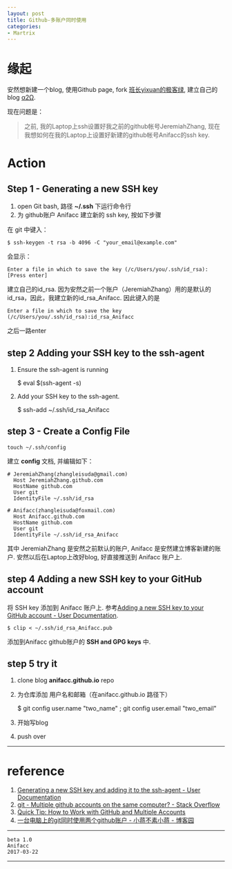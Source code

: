 ```yaml
---
layout: post
title: Github-多账户同时使用
categories:
- Martrix
---
```


# 缘起

安然想新建一个blog, 使用Github page, fork [班长yixuan的极客绿][1], 建立自己的blog [α2Ω][2]. 

现在问题是：

> 之前, 我的Laptop上ssh设置好我之前的github帐号JeremiahZhang, 现在我想如何在我的Laptop上设置好新建的github帐号Anifacc的ssh key.

# Action

## Step 1 - Generating a new SSH key

1. open Git bash, 路径 __~/.ssh__ 下运行命令行
2. 为 github账户 Anifacc 建立新的 ssh key, 按如下步骤

在 git 中键入：

	$ ssh-keygen -t rsa -b 4096 -C "your_email@example.com"

会显示：

	Enter a file in which to save the key (/c/Users/you/.ssh/id_rsa):[Press enter]

建立自己的id_rsa. 因为安然之前一个账户（JeremiahZhang）用的是默认的id_rsa，因此，我建立新的id_rsa_Anifacc. 因此键入的是

	Enter a file in which to save the key (/c/Users/you/.ssh/id_rsa):id_rsa_Anifacc

之后一路enter

## step 2 Adding your SSH key to the ssh-agent

1. Ensure the ssh-agent is running

	$ eval $(ssh-agent -s)

2. Add your SSH key to the ssh-agent.

	$ ssh-add ~/.ssh/id_rsa_Anifacc

## step 3 - Create a Config File

	touch ~/.ssh/config

建立 **config** 文档, 并编辑如下：

	# JeremiahZhang(zhangleisuda@gmail.com)
	  Host JeremiahZhang.github.com
	  HostName github.com
	  User git
	  IdentityFile ~/.ssh/id_rsa
	
	# Anifacc(zhangleisuda@foxmail.com)
	  Host Anifacc.github.com
	  HostName github.com
	  User git
	  IdentityFile ~/.ssh/id_rsa_Anifacc

其中 JeremiahZhang 是安然之前默认的账户, Anifacc 是安然建立博客新建的账户. 安然以后在Laptop上改好blog, 好直接推送到 Anifacc 账户上.

## step 4 Adding a new SSH key to your GitHub account

将 SSH key 添加到 Anifacc 账户上. 参考[Adding a new SSH key to your GitHub account - User Documentation][3].

	$ clip < ~/.ssh/id_rsa_Anifacc.pub

添加到Anifacc github账户的 **SSH and GPG keys** 中.

## step 5 try it

1. clone blog __anifacc.github.io__ repo
2. 为仓库添加 用户名和邮箱（在anifacc.github.io 路径下）

	$ git config user.name "two_name" ; git config user.email "two_email"

3. 开始写blog
4. push over

---

# reference 

1. [Generating a new SSH key and adding it to the ssh-agent - User Documentation](https://help.github.com/articles/generating-a-new-ssh-key-and-adding-it-to-the-ssh-agent/#adding-your-ssh-key-to-the-ssh-agent)
2. [git - Multiple github accounts on the same computer? - Stack Overflow](http://stackoverflow.com/questions/3860112/multiple-github-accounts-on-the-same-computer)
3. [Quick Tip: How to Work with GitHub and Multiple Accounts](https://code.tutsplus.com/tutorials/quick-tip-how-to-work-with-github-and-multiple-accounts--net-22574)
4. [一台电脑上的git同时使用两个github账户 - 小蒋不素小蒋 - 博客园](http://www.cnblogs.com/xjnotxj/p/5845574.html)

---

	beta 1.0  
	Anifacc  
	2017-03-22  

---

[1]:	https://github.com/YixuanFranco/yixuanfranco.github.io
[2]:	anifacc.github.io
[3]:	https://help.github.com/articles/adding-a-new-ssh-key-to-your-github-account/